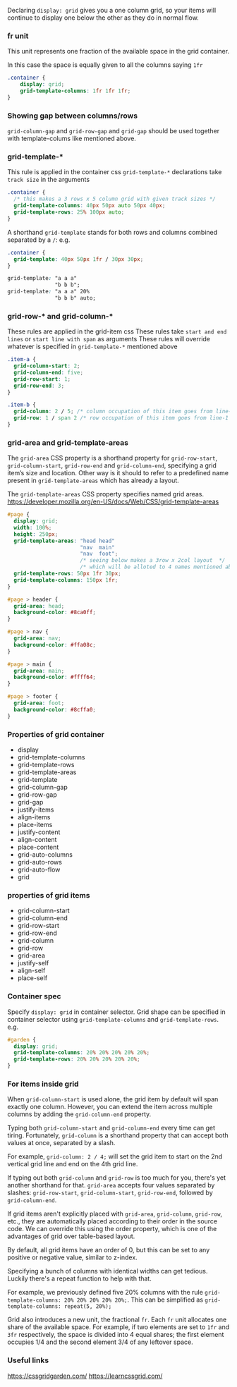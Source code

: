 
Declaring `display: grid` gives you a one column grid, 
so your items will continue to display one below the other 
as they do in normal flow.

### fr unit

This unit represents one fraction of the available space in the grid container.

In this case the space is equally given to all the columns saying `1fr`
```css
.container {
    display: grid;
    grid-template-columns: 1fr 1fr 1fr;
}
```

### Showing gap between columns/rows

`grid-column-gap` and `grid-row-gap` and `grid-gap` should be used together with template-colums like mentioned above.


### grid-template-*

This rule is applied in the container css
`grid-template-*` declarations take `track size` in the arguments

```css
.container {
  /* this makes a 3 rows x 5 column grid with given track sizes */
  grid-template-columns: 40px 50px auto 50px 40px;
  grid-template-rows: 25% 100px auto;
}
```

A shorthand `grid-template` stands for both rows and columns combined separated by a `/`: 
e.g.
```css
.container {
  grid-template: 40px 50px 1fr / 30px 30px;
}

grid-template: "a a a"
               "b b b";
grid-template: "a a a" 20%
               "b b b" auto;
```

### grid-row-* and grid-column-*

These rules are applied in the grid-item css
These rules take `start and end lines` or `start line with span` as arguments
These rules will override whatever is specified in `grid-template-*` mentioned above

```css
.item-a {
  grid-column-start: 2;
  grid-column-end: five;
  grid-row-start: 1;
  grid-row-end: 3;
}

.item-b {
  grid-column: 2 / 5; /* column occupation of this item goes from line-2 to line-5 */
  grid-row: 1 / span 2 /* row occupation of this item goes from line-1 to line-3 */
}
```

### grid-area and grid-template-areas

The `grid-area` CSS property is a shorthand property for `grid-row-start`, `grid-column-start`, `grid-row-end` and `grid-column-end`, specifying a grid item’s size and location.
Other way is it should to refer to a predefined name present in `grid-template-areas` which has already a layout.

The `grid-template-areas` CSS property specifies named grid areas.
https://developer.mozilla.org/en-US/docs/Web/CSS/grid-template-areas
```css
#page {
  display: grid;
  width: 100%;
  height: 250px;
  grid-template-areas: "head head"
                       "nav  main"
                       "nav  foot";
                       /* seeing below makes a 3row x 2col layout  */
                       /* which will be alloted to 4 names mentioned above */
  grid-template-rows: 50px 1fr 30px;
  grid-template-columns: 150px 1fr;
}

#page > header {
  grid-area: head;
  background-color: #8ca0ff;
}

#page > nav {
  grid-area: nav;
  background-color: #ffa08c;
}

#page > main {
  grid-area: main;
  background-color: #ffff64;
}

#page > footer {
  grid-area: foot;
  background-color: #8cffa0;
}
```

### Properties of grid container

* display
* grid-template-columns
* grid-template-rows
* grid-template-areas
* grid-template
* grid-column-gap
* grid-row-gap
* grid-gap
* justify-items
* align-items
* place-items
* justify-content
* align-content
* place-content
* grid-auto-columns
* grid-auto-rows
* grid-auto-flow
* grid

### properties of grid items

* grid-column-start
* grid-column-end
* grid-row-start
* grid-row-end
* grid-column
* grid-row
* grid-area
* justify-self
* align-self
* place-self

### Container spec

Specify `display: grid` in container selector.
Grid shape can be specified in container selector using `grid-template-columns` and `grid-template-rows`.
e.g.
```css
#garden {
  display: grid;
  grid-template-columns: 20% 20% 20% 20% 20%;
  grid-template-rows: 20% 20% 20% 20% 20%;
}
```

### For items inside grid

When `grid-column-start` is used alone, the grid item by default will span exactly one column. However, you can extend the item across multiple columns by adding the `grid-column-end` property.

Typing both `grid-column-start` and `grid-column-end` every time can get tiring. Fortunately, `grid-column` is a shorthand property that can accept both values at once, separated by a slash.

For example, `grid-column: 2 / 4;` will set the grid item to start on the 2nd vertical grid line and end on the 4th grid line.

If typing out both `grid-column` and `grid-row` is too much for you, there's yet another shorthand for that. `grid-area` accepts four values separated by slashes: `grid-row-start`, `grid-column-start`, `grid-row-end`, followed by `grid-column-end`.

If grid items aren't explicitly placed with `grid-area`, `grid-column`, `grid-row`, etc., they are automatically placed according to their order in the source code. We can override this using the order property, which is one of the advantages of grid over table-based layout.

By default, all grid items have an order of 0, but this can be set to any positive or negative value, similar to z-index.

Specifying a bunch of columns with identical widths can get tedious. Luckily there's a repeat function to help with that.

For example, we previously defined five 20% columns with the rule `grid-template-columns: 20% 20% 20% 20% 20%;`. This can be simplified as `grid-template-columns: repeat(5, 20%);`

Grid also introduces a new unit, the fractional `fr`. Each `fr` unit allocates one share of the available space. For example, if two elements are set to `1fr` and `3fr` respectively, the space is divided into 4 equal shares; the first element occupies 1/4 and the second element 3/4 of any leftover space.



### Useful links
https://cssgridgarden.com/
https://learncssgrid.com/